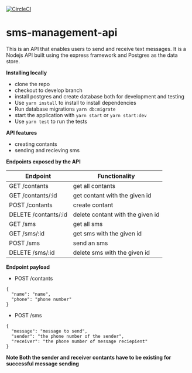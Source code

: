 [![CircleCI](https://circleci.com/gh/Rodgers-M/sms-management-api.svg?style=svg)](https://circleci.com/gh/Rodgers-M/sms-management-api)
# sms-management-api
This is an API that enables users to send and receive text messages. It is a Nodejs API built using the express framework and Postgres as the data store.

**Installing locally**
* clone the repo
* checkout to develop branch 
* install postgres and create database  both for development and testing
* Use `yarn install` to install to install dependencies
* Run database migrations `yarn db:migrate`
* start the application with `yarn start` or `yarn start:dev`
* Use `yarn test` to run the tests

**API features**
* creating contants
* sending and recieving sms

**Endpoints exposed by the API**


Endpoint                    |  Functionality
 ------------------------   |   ------------------------ 
GET /contants               | get all contants
GET /contants/:id           | get contant with the given id
POST /contants              | create contant
DELETE /contants/:id        | delete contant with the given id
GET /sms                    | get all sms 
GET /sms/:id                | get sms with the given id
POST /sms                   | send an sms
DELETE /sms/:id             | delete sms with the given id


**Endpoint payload**

* POST /contants
```
{
  "name": "name",
  "phone": "phone number"
}
```

* POST /sms

```
{
  "message": "message to send",
  "sender": "the phone number of the sender",
  "receiver": "the phone number of message reciepient"
}
```
**Note Both the sender and receiver contants have to be existing for successful
message sending**

